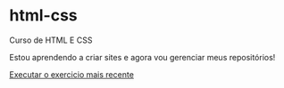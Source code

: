 # html-css
 Curso de HTML E CSS

Estou aprendendo a criar sites e agora vou gerenciar meus repositórios!

<a href= "https://thailanmendes.github.io/html-css/exercicios/ex022/fundo005">Executar o exercicio mais recente</a>